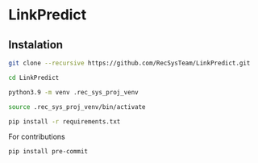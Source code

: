 # LinkPredict

## Instalation
```sh
git clone --recursive https://github.com/RecSysTeam/LinkPredict.git
```

```sh
cd LinkPredict
```

```sh
python3.9 -m venv .rec_sys_proj_venv
```

```sh
source .rec_sys_proj_venv/bin/activate
```

```sh
pip install -r requirements.txt
```

For contributions
```sh
pip install pre-commit
```
